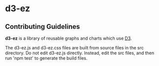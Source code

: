 # d3-ez
## Contributing Guidelines

**d3-ez** is a library of reusable graphs and charts which use [D3](http://www.d3js.org/).

The d3-ez.js and d3-ez.css files are built from source files in the src directory.
Do not edit d3-ez.js directly. Instead, edit the src files, and then run 'npm test' to generate the build files.
